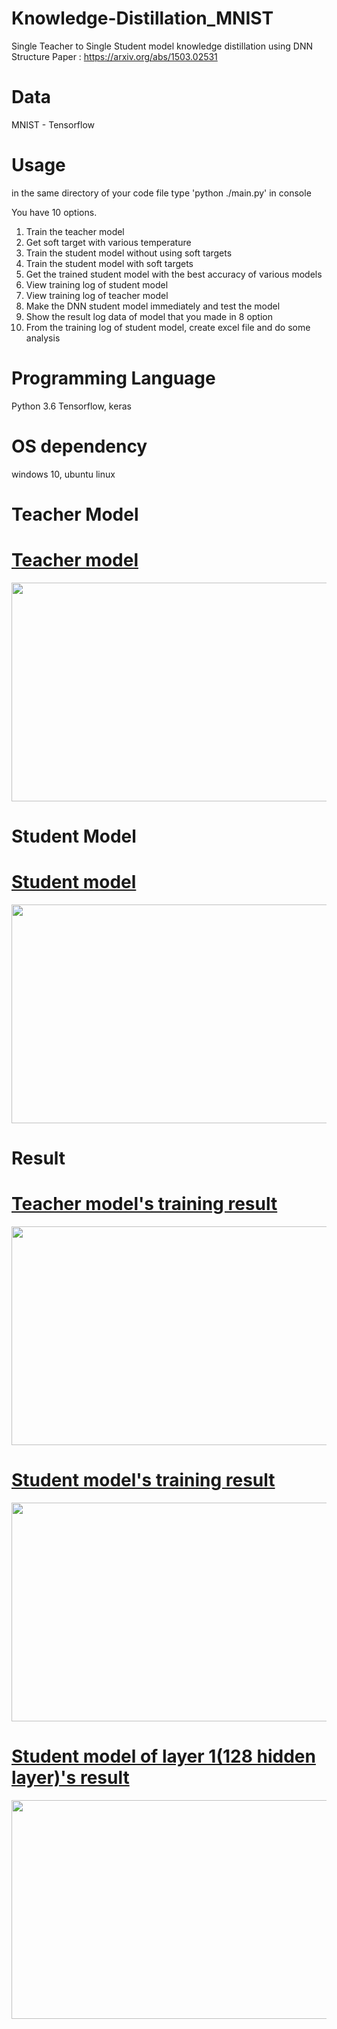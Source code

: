# Knowledge-Distillation_MNIST
Single Teacher to Single Student model knowledge distillation using DNN Structure
Paper : https://arxiv.org/abs/1503.02531

# Data
MNIST - Tensorflow

# Usage
in the same directory of your code file type 'python ./main.py' in console

You have 10 options.

1. Train the teacher model
2. Get soft target with various temperature
3. Train the student model without using soft targets
4. Train the student model with soft targets
5. Get the trained student model with the best accuracy of various models
6. View training log of student model
7. View training log of teacher model
8. Make the DNN student model immediately and test the model
9. Show the result log data of model that you made in 8 option
10. From the training log of student model, create excel file and do some analysis
  
# Programming Language
Python 3.6
Tensorflow, keras

# OS dependency
windows 10, ubuntu linux

# Teacher Model
<div class="imgTopic">
 <h1 class="title"><a href="#">Teacher model</a></h1>
 <p class="content"><a href="#"><img src="https://user-images.githubusercontent.com/29685163/49657991-4da3af00-fa84-11e8-958d-6c37505f9c56.png" alt="" width = "675" height ="350"/></a></p>
</div>

# Student Model
<div class="imgTopic2">
 <h1 class="title"><a href="#">Student model</a></h1>
 <p class="content"><a href="#"><img src="https://user-images.githubusercontent.com/29685163/49657940-2e0c8680-fa84-11e8-88a3-4f15f5e16929.png" alt="" width = "675" height ="350"/></a></p>
</div>

# Result
<div class="imgTopic3">
 <h1 class="title"><a href="#">Teacher model's training result</a></h1>
 <p class="content"><a href="#"><img src="https://user-images.githubusercontent.com/29685163/49657743-bc343d00-fa83-11e8-8747-5437d2616107.png" alt="" width = "675" height ="350"/></a></p>
</div>
<div class="imgTopic4">
 <h1 class="title"><a href="#">Student model's training result</a></h1>
 <p class="content"><a href="#"><img src="https://user-images.githubusercontent.com/29685163/49657747-be969700-fa83-11e8-99fa-bb2f782c769e.png" alt="" width = "675" height ="350"/></a></p>
</div>
<div class="imgTopic5">
 <h1 class="title"><a href="#">Student model of layer 1(128 hidden layer)'s result</a></h1>
 <p class="content"><a href="#"><img src="https://user-images.githubusercontent.com/29685163/49657751-c0605a80-fa83-11e8-943b-c479cf9d4ceb.png" alt="" width = "675" height ="350"/></a></p>
</div>

